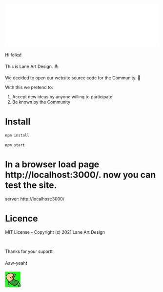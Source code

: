<p align="center">
<img src="https://raw.githubusercontent.com/Lane-Art-Design/website/main/src/img/logo/logo.png"/>
</p>
Hi folks❗

This is Lane Art Design. 🏝️ 

We decided to open our website source code for the Community. 💪

With this we pretend to:
1. Accept new ideas by anyone willing to participate
2. Be known by the Community

# Install

```shell
npm install 

npm start
```

In a browser load page http://localhost:3000/. now you can test the site.
=======
server: http://localhost:3000/


# Licence 

MIT License - Copyright (c) 2021 Lane Art Design


<br>

Thanks for your suport❗

Aaw-yeah❗

<img src="https://raw.githubusercontent.com/Lane-Art-Design/website/main/img/aaw-yeah.gif"/>
  <p/>
